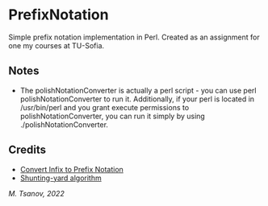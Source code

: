 # PrefixNotation
Simple prefix notation implementation in Perl. Created as an assignment for one my courses at TU-Sofia.

## Notes
- The polishNotationConverter is actually a perl script - you can use perl polishNotationConverter to run it. Additionally, if your perl is located in /usr/bin/perl and you grant execute permissions to polishNotationConverter, you can run it simply by using ./polishNotationConverter.

## Credits
- [Convert Infix to Prefix Notation](https://www.javatpoint.com/convert-infix-to-prefix-notation)
- [Shunting-yard algorithm](https://en.wikipedia.org/wiki/Shunting-yard_algorithm)

*M. Tsanov, 2022*

